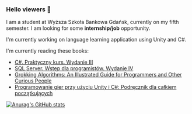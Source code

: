### Hello viewers 👋

I am a student at Wyższa Szkoła Bankowa Gdańsk, currently on my fifth semester. I am looking for some <b>internship/job</b> opportunity.

I'm currently working on language learning application using Unity and C#.

I'm currently reading these books:
+ [C#. Praktyczny kurs. Wydanie III](https://lubimyczytac.pl/ksiazka/4810102/c-praktyczny-kurs-wydanie-iii)
+ [SQL Server. Wstęp dla programistów. Wydanie IV](https://lubimyczytac.pl/ksiazka/275526/sql-server-wstep-dla-programistow-wydanie-iv)
+ [Grokking Algorithms: An Illustrated Guide for Programmers and Other Curious People](https://www.amazon.pl/Grokking-Algorithms-Illustrated-Programmers-Curious/dp/1617292230/ref=sr_1_1?adgrpid=114961418102&gclid=Cj0KCQiAsoycBhC6ARIsAPPbeLv9S8ApcOlBV_qG0T5du7kD0rJyO2yLoQAQYjxmH2swjj5aDLGmin0aAoEDEALw_wcB&hvadid=602599118296&hvdev=c&hvlocphy=1011475&hvnetw=g&hvqmt=e&hvrand=15375595998721783327&hvtargid=kwd-297239954614&hydadcr=24416_2293626&keywords=grokking+algorithms&qid=1669572806&qu=eyJxc2MiOiIwLjQyIiwicXNhIjoiMC4xOSIsInFzcCI6IjAuNDcifQ%3D%3D&sr=8-1)
+ [Programowanie gier przy użyciu Unity i C#: Podręcznik dla całkiem początkujących](https://www.amazon.pl/Programowanie-gier-przy-u%C5%BCyciu-Unity/dp/8375414352)

[![Anurag's GitHub stats](https://github-readme-stats.vercel.app/api?username=Cineon)](https://github.com/anuraghazra/github-readme-stats)



<!--
**Cineon/Cineon** is a ✨ _special_ ✨ repository because its `README.md` (this file) appears on your GitHub profile.

Here are some ideas to get you started:

- 🔭 I’m currently working on ...
- 🌱 I’m currently learning ...
- 👯 I’m looking to collaborate on ...
- 🤔 I’m looking for help with ...
- 💬 Ask me about ...
- 📫 How to reach me: ...
- 😄 Pronouns: ...
- ⚡ Fun fact: ...
-->
